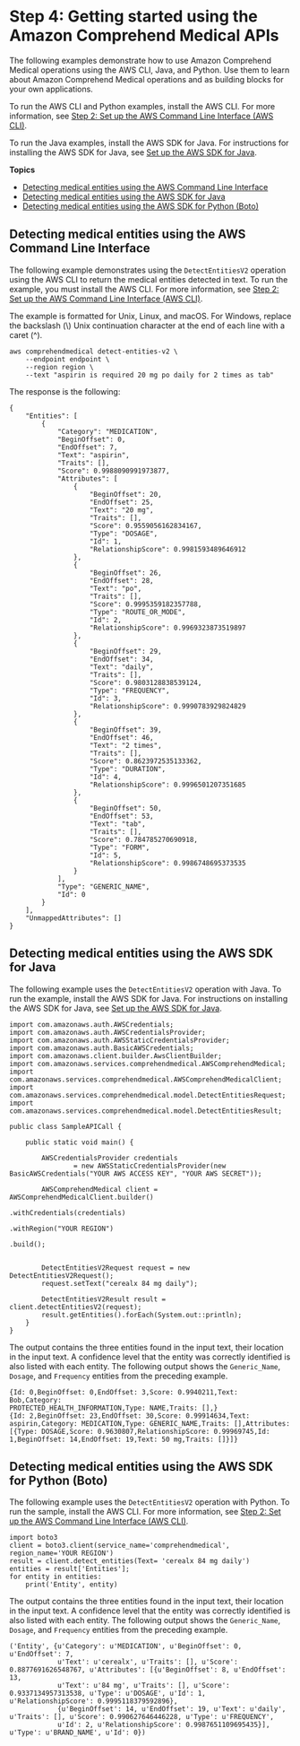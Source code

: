 # Step 4: Getting started using the Amazon Comprehend Medical APIs<a name="gettingstarted-api"></a>

The following examples demonstrate how to use Amazon Comprehend Medical operations using the AWS CLI, Java, and Python\. Use them to learn about Amazon Comprehend Medical operations and as building blocks for your own applications\.

To run the AWS CLI and Python examples, install the AWS CLI\. For more information, see [Step 2: Set up the AWS Command Line Interface \(AWS CLI\)](gettingstarted-awscli.md)\.

To run the Java examples, install the AWS SDK for Java\. For instructions for installing the AWS SDK for Java, see [ Set up the AWS SDK for Java](https://docs.aws.amazon.com/sdk-for-java/v1/developer-guide/setup-install.html)\.

**Topics**
+ [Detecting medical entities using the AWS Command Line Interface](#med-examples-cli)
+ [Detecting medical entities using the AWS SDK for Java](#med-examples-java)
+ [Detecting medical entities using the AWS SDK for Python \(Boto\)](#med-examples-python)

## Detecting medical entities using the AWS Command Line Interface<a name="med-examples-cli"></a>

The following example demonstrates using the `DetectEntitiesV2` operation using the AWS CLI to return the medical entities detected in text\. To run the example, you must install the AWS CLI\. For more information, see [Step 2: Set up the AWS Command Line Interface \(AWS CLI\)](gettingstarted-awscli.md)\.

The example is formatted for Unix, Linux, and macOS\. For Windows, replace the backslash \(\\\) Unix continuation character at the end of each line with a caret \(^\)\.

```
aws comprehendmedical detect-entities-v2 \
    --endpoint endpoint \
    --region region \
    --text "aspirin is required 20 mg po daily for 2 times as tab"
```

 The response is the following:

```
{
    "Entities": [
        {
            "Category": "MEDICATION", 
            "BeginOffset": 0, 
            "EndOffset": 7, 
            "Text": "aspirin", 
            "Traits": [], 
            "Score": 0.9988090991973877, 
            "Attributes": [
                {
                    "BeginOffset": 20, 
                    "EndOffset": 25, 
                    "Text": "20 mg", 
                    "Traits": [], 
                    "Score": 0.9559056162834167, 
                    "Type": "DOSAGE", 
                    "Id": 1, 
                    "RelationshipScore": 0.9981593489646912
                }, 
                {
                    "BeginOffset": 26, 
                    "EndOffset": 28, 
                    "Text": "po", 
                    "Traits": [], 
                    "Score": 0.9995359182357788, 
                    "Type": "ROUTE_OR_MODE", 
                    "Id": 2, 
                    "RelationshipScore": 0.9969323873519897
                }, 
                {
                    "BeginOffset": 29, 
                    "EndOffset": 34, 
                    "Text": "daily", 
                    "Traits": [], 
                    "Score": 0.9803128838539124, 
                    "Type": "FREQUENCY", 
                    "Id": 3, 
                    "RelationshipScore": 0.9990783929824829
                }, 
                {
                    "BeginOffset": 39, 
                    "EndOffset": 46, 
                    "Text": "2 times", 
                    "Traits": [], 
                    "Score": 0.8623972535133362, 
                    "Type": "DURATION", 
                    "Id": 4, 
                    "RelationshipScore": 0.9996501207351685
                }, 
                {
                    "BeginOffset": 50, 
                    "EndOffset": 53, 
                    "Text": "tab", 
                    "Traits": [], 
                    "Score": 0.784785270690918, 
                    "Type": "FORM", 
                    "Id": 5, 
                    "RelationshipScore": 0.9986748695373535
                }
            ], 
            "Type": "GENERIC_NAME", 
            "Id": 0
        }
    ], 
    "UnmappedAttributes": []
}
```

## Detecting medical entities using the AWS SDK for Java<a name="med-examples-java"></a>

The following example uses the `DetectEntitiesV2` operation with Java\. To run the example, install the AWS SDK for Java\. For instructions on installing the AWS SDK for Java, see [ Set up the AWS SDK for Java](https://docs.aws.amazon.com/sdk-for-java/v1/developer-guide/setup-install.html)\. 

```
import com.amazonaws.auth.AWSCredentials;
import com.amazonaws.auth.AWSCredentialsProvider;
import com.amazonaws.auth.AWSStaticCredentialsProvider;
import com.amazonaws.auth.BasicAWSCredentials;
import com.amazonaws.client.builder.AwsClientBuilder;
import com.amazonaws.services.comprehendmedical.AWSComprehendMedical;
import com.amazonaws.services.comprehendmedical.AWSComprehendMedicalClient;
import com.amazonaws.services.comprehendmedical.model.DetectEntitiesRequest;
import com.amazonaws.services.comprehendmedical.model.DetectEntitiesResult;
 
public class SampleAPICall {
 
    public static void main() {
 
        AWSCredentialsProvider credentials
                = new AWSStaticCredentialsProvider(new BasicAWSCredentials("YOUR AWS ACCESS KEY", "YOUR AWS SECRET"));
 
        AWSComprehendMedical client = AWSComprehendMedicalClient.builder()
                                                                .withCredentials(credentials)
                                                                .withRegion("YOUR REGION")
                                                                .build();
 
 
        DetectEntitiesV2Request request = new DetectEntitiesV2Request();
        request.setText("cerealx 84 mg daily");
 
        DetectEntitiesV2Result result = client.detectEntitiesV2(request);
        result.getEntities().forEach(System.out::println);
    }
}
```

The output contains the three entities found in the input text, their location in the input text\. A confidence level that the entity was correctly identified is also listed with each entity\. The following output shows the `Generic_Name`, `Dosage`, and `Frequency` entities from the preceding example\.

```
{Id: 0,BeginOffset: 0,EndOffset: 3,Score: 0.9940211,Text: Bob,Category: 
PROTECTED_HEALTH_INFORMATION,Type: NAME,Traits: [],}
{Id: 2,BeginOffset: 23,EndOffset: 30,Score: 0.99914634,Text: aspirin,Category: MEDICATION,Type: GENERIC_NAME,Traits: [],Attributes: 
[{Type: DOSAGE,Score: 0.9630807,RelationshipScore: 0.99969745,Id: 1,BeginOffset: 14,EndOffset: 19,Text: 50 mg,Traits: []}]}
```

## Detecting medical entities using the AWS SDK for Python \(Boto\)<a name="med-examples-python"></a>

The following example uses the `DetectEntitiesV2` operation with Python\. To run the sample, install the AWS CLI\. For more information, see [Step 2: Set up the AWS Command Line Interface \(AWS CLI\)](gettingstarted-awscli.md)\.

```
import boto3
client = boto3.client(service_name='comprehendmedical', region_name='YOUR REGION')
result = client.detect_entities(Text= 'cerealx 84 mg daily')
entities = result['Entities'];
for entity in entities:
    print('Entity', entity)
```

The output contains the three entities found in the input text, their location in the input text\. A confidence level that the entity was correctly identified is also listed with each entity\. The following output shows the `Generic_Name`, `Dosage`, and `Frequency` entities from the preceding example\.

```
('Entity', {u'Category': u'MEDICATION', u'BeginOffset': 0, u'EndOffset': 7, 
            u'Text': u'cerealx', u'Traits': [], u'Score': 0.8877691626548767, u'Attributes': [{u'BeginOffset': 8, u'EndOffset': 13, 
            u'Text': u'84 mg', u'Traits': [], u'Score': 0.9337134957313538, u'Type': u'DOSAGE', u'Id': 1, u'RelationshipScore': 0.9995118379592896}, 
            {u'BeginOffset': 14, u'EndOffset': 19, u'Text': u'daily', u'Traits': [], u'Score': 0.990627646446228, u'Type': u'FREQUENCY', 
            u'Id': 2, u'RelationshipScore': 0.9987651109695435}], u'Type': u'BRAND_NAME', u'Id': 0})
```
